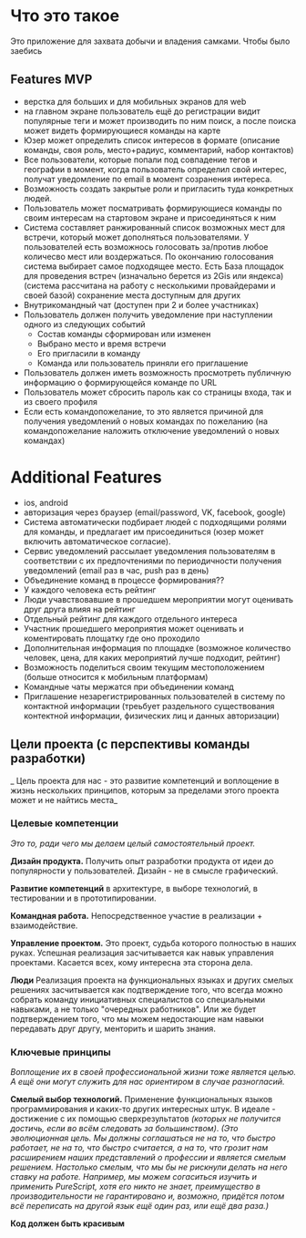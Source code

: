 # Что это такое

Это приложение для захвата добычи и владения самками.
Чтобы было заебись

## Features MVP

- верстка для больших и для мобильных экранов для web
- на главном экране пользователь ещё до регистрации видит популярные теги и может производить по ним поиск, а после поиска может видеть формирующиеся команды на карте
- Юзер может определить список интересов в формате (описание команды, своя роль, место+радиус, комментарий, набор контактов)
- Все пользователи, которые попали под совпадение тегов и географии в момент, когда пользователь определил свой интерес, получат уведомление по email в момент созранения интереса.
- Возможность создать закрытые роли и пригласить туда конкретных людей.
- Пользователь может посматривать формирующиеся команды по своим интересам на стартовом экране и присоединяться к ним
- Система составляет ранжированный список возможных мест для встречи, который может дополняться пользователями. У пользователей есть возможнось голосовать за/против любое количесво мест или воздержаться. По окончанию голосования система выбирает самое подходящее место. Есть База площадок для проведения встреч (изначально берется из 2Gis или яндекса) (система рассчитана на работу с несколькими провайдерами и своей базой) сохранение места доступным для других
- Внутрикомандный чат (доступен при 2 и более участниках)
- Пользователь должен получить уведомление при наступлении одного из следующих событий
	- Состав команды сформирован или изменен
	- Выбрано место и время встречи
	- Его пригласили в команду
	- Команда или пользователь приняли его приглашение
- Пользователь должен иметь возможность просмотреть публичную информацию о формирующейся команде по URL
- Пользователь может сбросить пароль как со страницы входа, так и из своего профиля
- Если есть командопожелание, то это является причиной для получения уведомлений о новых командах по пожеланию (на командопожелание наложить отключение уведомлений о новых командах)

# Additional Features

- ios, android
- авторизация через браузер (email/password, VK, facebook, google)
- Система автоматически подбирает людей с подходящими ролями для команды, и предлагает им присоединиться (юзер может включить автоматическое согласие).
- Сервис уведомлений рассылает уведомления пользователям в соответствии с их предпочтениями по периодичности получения уведомлений (email раз в час, push раз в день)
- Объединение команд в процессе формирования??
- У каждого человека есть рейтинг
- Люди учавствовавшие в прошедшем мероприятии могут оценивать друг друга влияя на рейтинг
- Отдельный рейтинг для каждого отдельного интереса
- Участник прошедшего мероприятия может оценивать и коментировать площатку где оно проходило
- Дополнительная информация по площадке (возможное количество человек, цена, для каких мероприятий лучше подходит, рейтинг)
- Возможность поделиться своим текущим местоположением (больше относится к мобильным платформам)
- Командные чаты мержатся при объединении команд
- Приглашение незарегистрированных пользователей в систему по контактной информации (треьбует раздельного существования контектной информации, физических лиц и данных авторизации)

## Цели проекта (с перспективы команды разработки)

_ Цель проекта для нас - это развитие компетенций и воплощение в жизнь нескольких принципов, которым за пределами этого проекта может и не найтись места_
 
### Целевые компетенции

_Это то, ради чего мы делаем целый самостоятельный проект._

**Дизайн продукта.** Получить опыт разработки продукта от идеи до популярности у пользователей. Дизайн - не в смысле графический.

**Развитие компетенций** в архитектуре, в выборе технологий, в тестировании и в прототипировании.

**Командная работа.** Непосредственное участие в реализации + взаимодействие.
 
**Управление проектом.** Это проект, судьба которого полностью в наших руках. Успешная реализация засчитывается как навык управления проектами. Касается всех, кому интересна эта сторона дела.

**Люди** Реализация проекта на функциональных языках и других смелых решениях засчитывается как подтверждение того, что всегда можно собрать команду инициативных специалистов со специальными навыками, а не только "очередных работников". Или же будет подтверждением того, что мы можем недостающие нам навыки передавать друг другу, менторить и шарить знания.

### Ключевые принципы

_Воплощение их в своей профессиональной жизни тоже является целью. А ещё они могут служить для нас ориентиром в случае разногласий._

**Смелый выбор технологий.** Применение функциональных языков программирования и каких-то других интересных штук. В идеале - достижение с их помощью сверхрезультатов _(которых не получится достичь, если во всём следовать за большинством)_. _(Это эволюционная цель. Мы должны соглашаться не на то, что быстро работает, не на то, что быстро считается, а на то, что грозит нам расширением наших представлений о профессии и является смелым решением. Настолько смелым, что мы бы не рискнули делать на него ставку на работе. Например, мы можем согаситься изучить и применить PureScript, хотя его никто не знает, преимущество в производительности не гарантировано и, возможно, придётся потом всё переписать на другой язык ещё один раз, или ещё два раза.)_

**Код должен быть красивым**